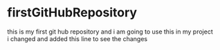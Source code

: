 # firstGitHubRepository
this is my first git hub repository and i am going to use this in my project
</br>
i changed and added this line to see the changes 
